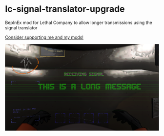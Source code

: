 # lc-signal-translator-upgrade
BepInEx mod for Lethal Company to allow longer transmissions using the signal translator

[Consider supporting me and my mods!](https://github.com/sponsors/Fredolx)

![Showcase](https://raw.githubusercontent.com/Fredolx/lc-signal-translator-upgrade/main/thundermod/showcase.png 'A very long message')